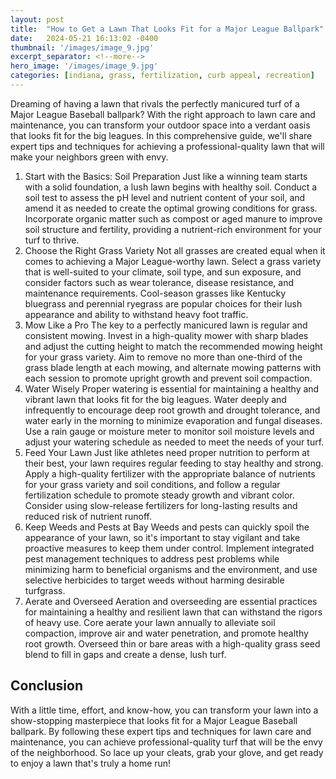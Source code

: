 ```yaml
---
layout: post
title:  "How to Get a Lawn That Looks Fit for a Major League Ballpark"
date:   2024-05-21 16:13:02 -0400
thumbnail: '/images/image_9.jpg'
excerpt_separator: <!--more-->
hero_image: '/images/image_9.jpg'
categories: [indiana, grass, fertilization, curb appeal, recreation]
---
```

Dreaming of having a lawn that rivals the perfectly manicured turf of a Major League Baseball ballpark? <!--more-->With the right approach to lawn care and maintenance, you can transform your outdoor space into a verdant oasis that looks fit for the big leagues. In this comprehensive guide, we'll share expert tips and techniques for achieving a professional-quality lawn that will make your neighbors green with envy.
1. Start with the Basics: Soil Preparation
Just like a winning team starts with a solid foundation, a lush lawn begins with healthy soil. Conduct a soil test to assess the pH level and nutrient content of your soil, and amend it as needed to create the optimal growing conditions for grass. Incorporate organic matter such as compost or aged manure to improve soil structure and fertility, providing a nutrient-rich environment for your turf to thrive.
2. Choose the Right Grass Variety
Not all grasses are created equal when it comes to achieving a Major League-worthy lawn. Select a grass variety that is well-suited to your climate, soil type, and sun exposure, and consider factors such as wear tolerance, disease resistance, and maintenance requirements. Cool-season grasses like Kentucky bluegrass and perennial ryegrass are popular choices for their lush appearance and ability to withstand heavy foot traffic.
3. Mow Like a Pro
The key to a perfectly manicured lawn is regular and consistent mowing. Invest in a high-quality mower with sharp blades and adjust the cutting height to match the recommended mowing height for your grass variety. Aim to remove no more than one-third of the grass blade length at each mowing, and alternate mowing patterns with each session to promote upright growth and prevent soil compaction.
4. Water Wisely
Proper watering is essential for maintaining a healthy and vibrant lawn that looks fit for the big leagues. Water deeply and infrequently to encourage deep root growth and drought tolerance, and water early in the morning to minimize evaporation and fungal diseases. Use a rain gauge or moisture meter to monitor soil moisture levels and adjust your watering schedule as needed to meet the needs of your turf.
5. Feed Your Lawn
Just like athletes need proper nutrition to perform at their best, your lawn requires regular feeding to stay healthy and strong. Apply a high-quality fertilizer with the appropriate balance of nutrients for your grass variety and soil conditions, and follow a regular fertilization schedule to promote steady growth and vibrant color. Consider using slow-release fertilizers for long-lasting results and reduced risk of nutrient runoff.
6. Keep Weeds and Pests at Bay
Weeds and pests can quickly spoil the appearance of your lawn, so it's important to stay vigilant and take proactive measures to keep them under control. Implement integrated pest management techniques to address pest problems while minimizing harm to beneficial organisms and the environment, and use selective herbicides to target weeds without harming desirable turfgrass.
7. Aerate and Overseed
Aeration and overseeding are essential practices for maintaining a healthy and resilient lawn that can withstand the rigors of heavy use. Core aerate your lawn annually to alleviate soil compaction, improve air and water penetration, and promote healthy root growth. Overseed thin or bare areas with a high-quality grass seed blend to fill in gaps and create a dense, lush turf.

## Conclusion
With a little time, effort, and know-how, you can transform your lawn into a show-stopping masterpiece that looks fit for a Major League Baseball ballpark. By following these expert tips and techniques for lawn care and maintenance, you can achieve professional-quality turf that will be the envy of the neighborhood. So lace up your cleats, grab your glove, and get ready to enjoy a lawn that's truly a home run!
